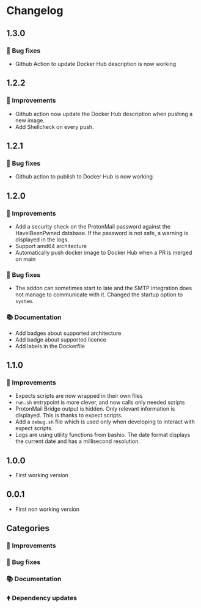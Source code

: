 # Changelog

## 1.3.0



### 🐛 Bug fixes

- Github Action to update Docker Hub description is now working

## 1.2.2

### 🚀 Improvements

- Github action now update the Docker Hub description when pushing
  a new image.
- Add Shellcheck on every push.

## 1.2.1

### 🐛 Bug fixes

- Github action to publish to Docker Hub is now working
  
## 1.2.0

### 🚀 Improvements

- Add a security check on the ProtonMail password against the HaveIBeenPwned
  database. If the password is not safe, a warning is displayed in the logs.
- Support amd64 architecture
- Automatically push docker image to Docker Hub when a PR is merged on main

### 🐛 Bug fixes

- The addon can sometimes start to late and the SMTP integration does not manage
  to communicate with it. Changed the startup option to `system`.

### 📚 Documentation

- Add badges about supported architecture
- Add badge about supported licence
- Add labels in the Dockerfile
  
## 1.1.0

### 🚀 Improvements

- Expects scripts are now wrapped in their own files
- `run.sh` entrypoint is more clever, and now calls only needed scripts
- ProtonMail Bridge output is hidden. Only relevant information is
   displayed. This is thanks to expect scripts.
- Add a `debug.sh` file which is used only when developing to interact
  with expect scripts.
- Logs are using utility functions from bashio. The date format displays
  the current date and has a millisecond resolution.

## 1.0.0

- First working version
  
## 0.0.1

- First non working version

## Categories

### 🚀 Improvements

### 🐛 Bug fixes

### 📚 Documentation

### 🠝 Dependency updates
